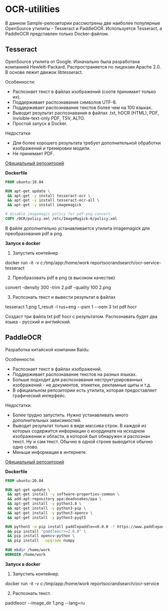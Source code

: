 # OCR-utilities
В данном Sample-репозитории рассмотрены две наиболее популярные OpenSource утилиты - Tesseract и PaddleOCR. Используется Tesseract, а PaddleOCR представлен только Docker-файлом.

## Tesseract

OpenSource утилита от Google. Изначально была разработана компанией Hewlett-Packard. Распространяется по лицензии Apache 2.0. В основе лежит движок libtesseract.

Особенности:

- Распознает текст в файлах изображений (соотв принимает только их).
- Поддерживает распознавание символов UTF-8.
- Поддерживает распознавание текстов более чем на 100 языках.
- Выводит результат распознавания в файлах .txt, hOCR (HTML), PDF, invisible-text-only PDF, TSV, ALTO.
- Простой запуск в Docker.

Недостатки

- Для более хорошего результата требует дополнительной обработки изображений и тренировки модели.
- Не принимает PDF.

[Официальный репозиторий](https://github.com/tesseract-ocr/tesseract) 

**Dockerfile**

```dockerfile
FROM ubuntu:18.04

RUN apt-get update \
 && apt-get -y install tesseract-ocr \
 && apt-get -y install tesseract-ocr-all \
 && apt-get -y install imagemagick

# disable imagemagic policy for pdf-png convert.
COPY /OCR/policy.xml /etc/ImageMagick-6/policy.xml
```

В файле дополнительно устанавливается утилита imagemagick для преобразования pdf в png.

**Запуск в docker**

1) Запустить контейнер

docker run -it -v c:/tmp/app:/home/work reportsocrandsearch/ocr-service-tesseract

2) Преобразовать pdf в png (в высоком качестве)

convert -density 300 -trim 2.pdf -quality 100 2.png

3) Распознать текст и вывести результат в файлах

tesseract 1.png 1_result -l rus+eng --psm 1 --oem 3 txt pdf hocr

Создаст три файла txt pdf hocr с результатом. Распознавать будет два языка - русский и английский.

## PaddleOCR

Разработка китайской компании Baidu.

Особенности:

- Распознает текст в файлах изображений.
- Поддерживает распознавание текстов на разных языках.
- Больше подходит для распознавания неструктурированных изображений - не документов, этикетки, рекламные щиты и т.д.
- В официальном репозитории есть утилита, которая предоставляет графический интерфейс.

Недостатки:

- Более трудно запустить. Нужно устанавливать много дополнительных зависимостей.
- Выводит результат только в виде массива строк. В каждой из которых содержится информации о координате на исходном изображении и области, в которой был обнаружен и распознан текст. Ну и сам текст. Обычно в одной строке выводится обычно одно слово.
- Меньше информации в интернете.

[Официальный репозиторий](https://github.com/PaddlePaddle/PaddleOCR)

**Dockerfile**

```dockerfile
FROM ubuntu:20.04

RUN apt-get update \
 && apt-get install -y software-properties-common \
 && add-apt-repository ppa:deadsnakes/ppa \
 && apt-get install -y python3.8 \
 && apt-get install -y python3-pip \
 && apt-get install -y python3-opencv \
 && apt-get install -y python3-pyqt5

RUN python3 -m pip install paddlepaddle==0.0.0 -f https://www.paddlepaddle.org.cn/whl/linux/cpu-mkl/develop.html \
 && pip install "paddleocr>=2.6.0" \
 && pip install opencv-python \
 && pip install --upgrade numpy
 
RUN mkdir /home/work
WORKDIR /home/work
```

**Запуск в docker**

1) Запустить контейнер.

docker run -it -v c:/tmp/app:/home/work reportsocrandsearch/ocr-service

2) Распознать текст.

paddleocr --image_dir 1.png --lang=ru